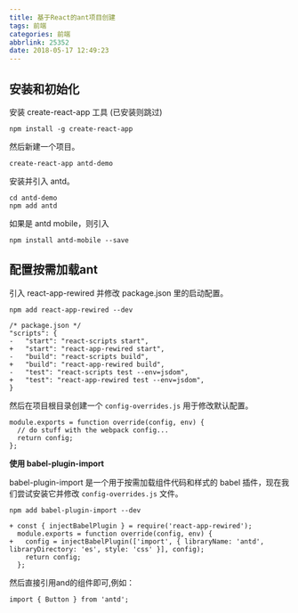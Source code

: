 ```yaml
---
title: 基于React的ant项目创建
tags: 前端
categories: 前端
abbrlink: 25352
date: 2018-05-17 12:49:23
---
```


## 安装和初始化
安装 create-react-app 工具 (已安装则跳过)

```
npm install -g create-react-app
```
<!-- more -->
然后新建一个项目。

```
create-react-app antd-demo
```

安装并引入 antd。
```
cd antd-demo
npm add antd
```

如果是 antd mobile，则引入
```
npm install antd-mobile --save
```

## 配置按需加载ant
引入 react-app-rewired 并修改 package.json 里的启动配置。

```
npm add react-app-rewired --dev
```

```
/* package.json */
"scripts": {
-   "start": "react-scripts start",
+   "start": "react-app-rewired start",
-   "build": "react-scripts build",
+   "build": "react-app-rewired build",
-   "test": "react-scripts test --env=jsdom",
+   "test": "react-app-rewired test --env=jsdom",
}
```

然后在项目根目录创建一个 `config-overrides.js` 用于修改默认配置。
```
module.exports = function override(config, env) {
  // do stuff with the webpack config...
  return config;
};
```

**使用 babel-plugin-import**

babel-plugin-import 是一个用于按需加载组件代码和样式的 babel 插件，现在我们尝试安装它并修改 `config-overrides.js` 文件。

```
npm add babel-plugin-import --dev
```

```
+ const { injectBabelPlugin } = require('react-app-rewired');
  module.exports = function override(config, env) {
+   config = injectBabelPlugin(['import', { libraryName: 'antd', libraryDirectory: 'es', style: 'css' }], config);
    return config;
  };
```

然后直接引用and的组件即可,例如：
```
import { Button } from 'antd';
```
